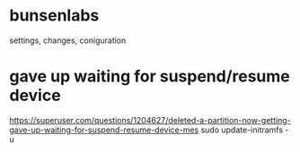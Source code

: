 # bunsenlabs
settings, changes, coniguration



# gave up waiting for suspend/resume device
https://superuser.com/questions/1204627/deleted-a-partition-now-getting-gave-up-waiting-for-suspend-resume-device-mes
sudo update-initramfs -u
